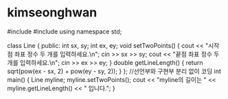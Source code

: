 # kimseonghwan

#include <iostream>
#include <cmath>
using namespace std;

class Line {
public:
	int sx, sy;
	int ex, ey;
	void setTwoPoints() {
		cout << "시작점 좌표 정수 두 개를 입력하세요.\n";
		cin >> sx >> sy;
		cout << "끝점 좌표 정수 두 개를 입력하세요.\n";
		cin >> ex >> ey;
	}
	double getLineLength() {
		return sqrt(pow(ex - sx, 2) + pow(ey - sy, 2));
	}
};			//선언부와 구현부 분리 없이 코딩
int main() {
	Line myline;
	myline.setTwoPoints();
	cout << "myline의 길이는 " << myline.getLineLength() << " 입니다.";
}
